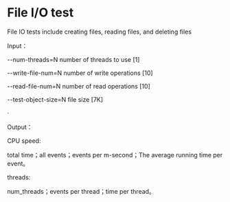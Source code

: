 # File I/O test

File IO tests include creating files, reading files, and deleting files

Input：

--num-threads=N               number of threads to use [1]

--write-file-num=N            number of write operations [10]

--read-file-num=N             number of read operations [10]

--test-object-size=N          file size [7K]

·

Output：

CPU speed: 

total time；all events；events per m-second；The average running time per event。

threads:  

num_threads；events per thread；time per thread。
